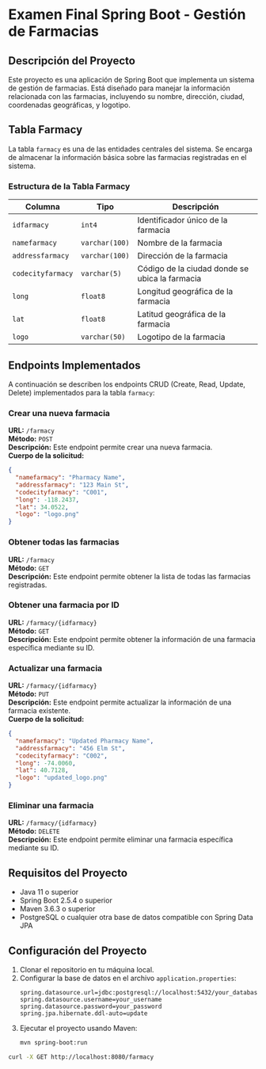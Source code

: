 # Examen Final Spring Boot - Gestión de Farmacias

## Descripción del Proyecto

Este proyecto es una aplicación de Spring Boot que implementa un sistema de gestión de farmacias. Está diseñado para manejar la información relacionada con las farmacias, incluyendo su nombre, dirección, ciudad, coordenadas geográficas, y logotipo.

## Tabla Farmacy

La tabla `farmacy` es una de las entidades centrales del sistema. Se encarga de almacenar la información básica sobre las farmacias registradas en el sistema.

### Estructura de la Tabla Farmacy

| Columna         | Tipo     | Descripción                                      |
| --------------- | -------- | ------------------------------------------------ |
| `idfarmacy`     | `int4`   | Identificador único de la farmacia               |
| `namefarmacy`   | `varchar(100)` | Nombre de la farmacia                          |
| `addressfarmacy`| `varchar(100)` | Dirección de la farmacia                       |
| `codecityfarmacy`| `varchar(5)`  | Código de la ciudad donde se ubica la farmacia  |
| `long`          | `float8` | Longitud geográfica de la farmacia               |
| `lat`           | `float8` | Latitud geográfica de la farmacia                |
| `logo`          | `varchar(50)` | Logotipo de la farmacia                         |

## Endpoints Implementados

A continuación se describen los endpoints CRUD (Create, Read, Update, Delete) implementados para la tabla `farmacy`:

### Crear una nueva farmacia

**URL:** `/farmacy`  
**Método:** `POST`  
**Descripción:** Este endpoint permite crear una nueva farmacia.  
**Cuerpo de la solicitud:**
```json
{
  "namefarmacy": "Pharmacy Name",
  "addressfarmacy": "123 Main St",
  "codecityfarmacy": "C001",
  "long": -118.2437,
  "lat": 34.0522,
  "logo": "logo.png"
}
```

### Obtener todas las farmacias

**URL:** `/farmacy`  
**Método:** `GET`  
**Descripción:** Este endpoint permite obtener la lista de todas las farmacias registradas.

### Obtener una farmacia por ID

**URL:** `/farmacy/{idfarmacy}`  
**Método:** `GET`  
**Descripción:** Este endpoint permite obtener la información de una farmacia específica mediante su ID.

### Actualizar una farmacia

**URL:** `/farmacy/{idfarmacy}`  
**Método:** `PUT`  
**Descripción:** Este endpoint permite actualizar la información de una farmacia existente.  
**Cuerpo de la solicitud:**
```json
{
  "namefarmacy": "Updated Pharmacy Name",
  "addressfarmacy": "456 Elm St",
  "codecityfarmacy": "C002",
  "long": -74.0060,
  "lat": 40.7128,
  "logo": "updated_logo.png"
}
```

### Eliminar una farmacia

**URL:** `/farmacy/{idfarmacy}`  
**Método:** `DELETE`  
**Descripción:** Este endpoint permite eliminar una farmacia específica mediante su ID.

## Requisitos del Proyecto

- Java 11 o superior
- Spring Boot 2.5.4 o superior
- Maven 3.6.3 o superior
- PostgreSQL o cualquier otra base de datos compatible con Spring Data JPA

## Configuración del Proyecto

1. Clonar el repositorio en tu máquina local.
2. Configurar la base de datos en el archivo `application.properties`:
   ```properties
   spring.datasource.url=jdbc:postgresql://localhost:5432/your_database_name
   spring.datasource.username=your_username
   spring.datasource.password=your_password
   spring.jpa.hibernate.ddl-auto=update
   ```
3. Ejecutar el proyecto usando Maven:
   ```bash
   mvn spring-boot:run
   ```
```bash
curl -X GET http://localhost:8080/farmacy
```
